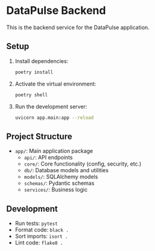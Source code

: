 # DataPulse Backend

This is the backend service for the DataPulse application.

## Setup

1. Install dependencies:
   ```bash
   poetry install
   ```

2. Activate the virtual environment:
   ```bash
   poetry shell
   ```

3. Run the development server:
   ```bash
   uvicorn app.main:app --reload
   ```

## Project Structure

- `app/`: Main application package
  - `api/`: API endpoints
  - `core/`: Core functionality (config, security, etc.)
  - `db/`: Database models and utilities
  - `models/`: SQLAlchemy models
  - `schemas/`: Pydantic schemas
  - `services/`: Business logic

## Development

- Run tests: `pytest`
- Format code: `black .`
- Sort imports: `isort .`
- Lint code: `flake8 .`
